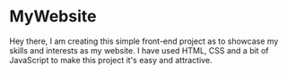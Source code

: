 # MyWebsite
Hey there, I am creating this simple front-end project as to showcase my skills and interests as my website. I have used HTML, CSS and a bit of JavaScript to make this project it's easy and attractive.
